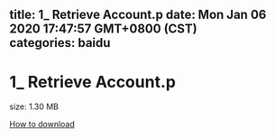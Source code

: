 
title: 1_ Retrieve Account.p
date: Mon Jan 06 2020 17:47:57 GMT+0800 (CST)    
categories: baidu
---

# 1_ Retrieve Account.p
size: 1.30 MB
 
 

[How to download](https://bpcam.bemobtrk.com/go/2ceec3aa-1ca2-46d6-b9ff-aaa5c184517c?jno=3870)